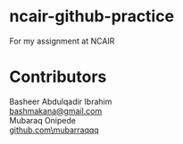 # ncair-github-practice
For my assignment at NCAIR

# Contributors
Basheer Abdulqadir Ibrahim\
[bashmakana@gmail.com](bashmakana@gmail.com)\
Mubaraq Onipede\
[github.com\mubarraqqq](github.com\mubarraqqq)
